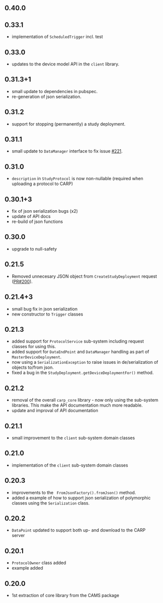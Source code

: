 ## 0.40.0

## 0.33.1
* implementation of `ScheduledTrigger` incl. test

## 0.33.0
* updates to the device model API in the `client` library.

## 0.31.3+1
* small update to dependencies in pubspec.
* re-generation of json serialization.

## 0.31.2
* support for stopping (permanently) a study deployment.

## 0.31.1
* small update to `DataManager` interface to fix issue [#221](https://github.com/cph-cachet/carp.sensing-flutter/issues/221).

## 0.31.0
* `description` in `StudyProtocol` is now non-nullable (required when uploading a protocol to CARP)

## 0.30.1+3
* fix of json serialization bugs (x2)
* update of API docs
* re-build of json functions

## 0.30.0
* upgrade to null-safety

## 0.21.5
* Removed unnecesary JSON object from `CreateStudyDeployment` request ([PR#200](https://github.com/cph-cachet/carp.sensing-flutter/pull/200)).

## 0.21.4+3
* small bug fix in json serialization
* new constructor to `Trigger` classes

## 0.21.3
* added support for `ProtocolService` sub-system including request classes for using this.
* added support for `DataEndPoint` and `DataManager` handling as part of `MasterDeviceDeployment`.
* now using a `SerializationException` to raise issues in de/serialization of objects to/from json.
* fixed a bug in the `StudyDeployment.getDeviceDeploymentFor()` method.


## 0.21.2
* removal of the overall `carp_core` library - now only using the sub-system libraries. This make the API documentation much more readable.
* update and improval of API documentation

## 0.21.1
* small improvement to the `client` sub-system domain classes

## 0.21.0
* implementation of the `client` sub-system domain classes

## 0.20.3
* improvements to the ` FromJsonFactory().fromJson()` method.
* added a example of how to support json serialization of polymorphic classes using the `Serialization` class.

## 0.20.2
* `DataPoint` updated to support both up- and download to the CARP server

## 0.20.1
* `ProtocolOwner` class added
* example added

## 0.20.0
* 1st extraction of core library from the CAMS package
